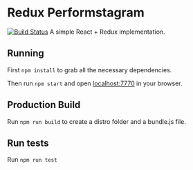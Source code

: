 # Redux Performstagram 
[![Build Status](https://travis-ci.org/Ixl123/performstagram.svg?branch=master)](https://travis-ci.org/Ixl123/performstagram)
A simple React + Redux implementation.

## Running

First `npm install` to grab all the necessary dependencies. 

Then run `npm start` and open <localhost:7770> in your browser.

## Production Build

Run `npm run build` to create a distro folder and a bundle.js file.

## Run tests

Run `npm run test` 
